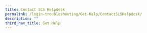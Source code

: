 ```yaml
---
title: Contact SLS Helpdesk
permalink: /login-troubleshooting/Get-Help/ContactSLSHelpdesk/
description: ""
third_nav_title: Get Help
---
```

